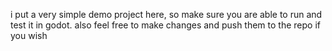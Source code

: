 i put a very simple demo project here, so make sure you are able to run and test it in godot. also feel free to make changes and push them to the repo if you wish

